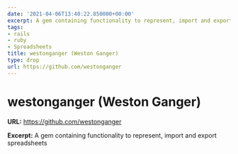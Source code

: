 ```yaml
---
date: '2021-04-06T13:40:22.850000+00:00'
excerpt: A gem containing functionality to represent, import and export spreadsheets
tags:
- rails
- ruby
- Spreadsheets
title: westonganger (Weston Ganger)
type: drop
url: https://github.com/westonganger
---
```


# westonganger (Weston Ganger)

**URL:** https://github.com/westonganger

**Excerpt:** A gem containing functionality to represent, import and export spreadsheets
